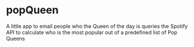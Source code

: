 # popQueen

A little app to email people who the Queen of the day is
queries the Spotify API to calculate who is the most 
popular out of a predefined list of Pop Queens